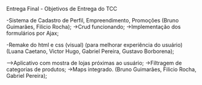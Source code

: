 Entrega Final - Objetivos de Entrega do TCC

-Sistema de Cadastro de Perfil, Empreendimento, Promoções (Bruno Guimarães, Filicio Rocha);
    ->Crud funcionando;
    ->Implementação dos formulários por Ajax;
    
-Remake do html e css (visual) (para melhorar experiência do usuário) (Luana Caetano, Victor Hugo, Gabriel Pereira, Gustavo Borborena);

-->Aplicativo com mostra de lojas próximas ao usuário;
     ->Filtragem de categorias de produtos;
     ->Maps integrado.
(Bruno Guimarães, Filicio Rocha, Gabriel Pereira);


